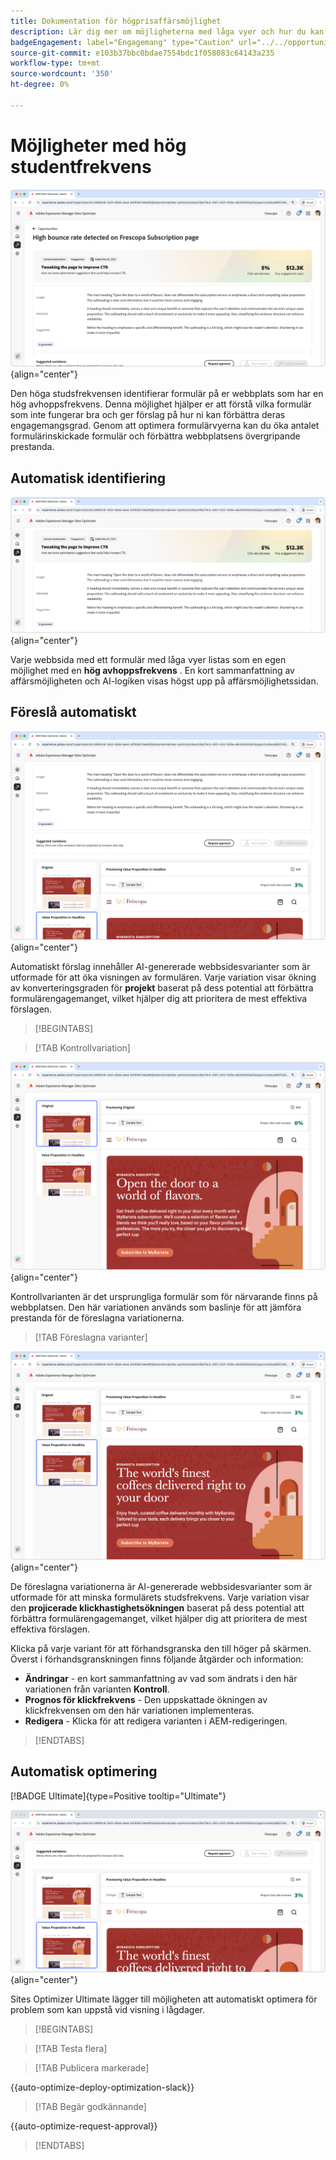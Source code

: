 ```yaml
---
title: Dokumentation för högprisaffärsmöjlighet
description: Lär dig mer om möjligheterna med låga vyer och hur du kan använda dem för att förbättra engagemanget på din webbplats.
badgeEngagement: label="Engagemang" type="Caution" url="../../opportunity-types/engagement.md" tooltip="Engagemang"
source-git-commit: e103b37bbc0bdae7554bdc1f058083c64143a235
workflow-type: tm+mt
source-wordcount: '350'
ht-degree: 0%

---
```



# Möjligheter med hög studentfrekvens

![Hög studentfrekvens](./assets/high-bounce-rate/hero.png){align="center"}

Den höga studsfrekvensen identifierar formulär på er webbplats som har en hög avhoppsfrekvens. Denna möjlighet hjälper er att förstå vilka formulär som inte fungerar bra och ger förslag på hur ni kan förbättra deras engagemangsgrad. Genom att optimera formulärvyerna kan du öka antalet formulärinskickade formulär och förbättra webbplatsens övergripande prestanda.

## Automatisk identifiering

![Identifiera automatiskt hög studsfrekvens](./assets/high-bounce-rate/auto-identify.png){align="center"}

Varje webbsida med ett formulär med låga vyer listas som en egen möjlighet med en **hög avhoppsfrekvens** . En kort sammanfattning av affärsmöjligheten och AI-logiken visas högst upp på affärsmöjlighetssidan.

## Föreslå automatiskt

![Föreslå automatiskt hög studsfrekvens](./assets/high-bounce-rate/auto-suggest.png){align="center"}

Automatiskt förslag innehåller AI-genererade webbsidesvarianter som är utformade för att öka visningen av formulären. Varje variation visar ökning av konverteringsgraden för **projekt** baserat på dess potential att förbättra formulärengagemanget, vilket hjälper dig att prioritera de mest effektiva förslagen.

>[!BEGINTABS]

>[!TAB Kontrollvariation]

![Originalvariationer](./assets/high-bounce-rate/original-variation.png){align="center"}

Kontrollvarianten är det ursprungliga formulär som för närvarande finns på webbplatsen. Den här variationen används som baslinje för att jämföra prestanda för de föreslagna variationerna.

>[!TAB Föreslagna varianter]

![Föreslagna varianter](./assets/high-bounce-rate/suggested-variations.png){align="center"}

De föreslagna variationerna är AI-genererade webbsidesvarianter som är utformade för att minska formulärets studsfrekvens. Varje variation visar den **projicerade klickhastighetsökningen** baserat på dess potential att förbättra formulärengagemanget, vilket hjälper dig att prioritera de mest effektiva förslagen.

Klicka på varje variant för att förhandsgranska den till höger på skärmen. Överst i förhandsgranskningen finns följande åtgärder och information:

* **Ändringar** - en kort sammanfattning av vad som ändrats i den här variationen från varianten **Kontroll**.
* **Prognos för klickfrekvens** - Den uppskattade ökningen av klickfrekvensen om den här variationen implementeras.
* **Redigera** - Klicka för att redigera varianten i AEM-redigeringen.

>[!ENDTABS]

## Automatisk optimering

[!BADGE Ultimate]{type=Positive tooltip="Ultimate"}

![Optimera automatiskt hög studsfrekvens](./assets/high-bounce-rate/auto-optimize.png){align="center"}

Sites Optimizer Ultimate lägger till möjligheten att automatiskt optimera för problem som kan uppstå vid visning i lågdager.

>[!BEGINTABS]

>[!TAB Testa flera]


>[!TAB Publicera markerade]

{{auto-optimize-deploy-optimization-slack}}

>[!TAB Begär godkännande]

{{auto-optimize-request-approval}}

>[!ENDTABS]
